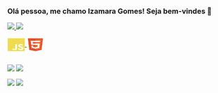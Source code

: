 ### Olá pessoa, me chamo Izamara Gomes! Seja bem-vindes 👋

<!--
**Izamaragomes/Izamaragomes** is a ✨ _special_ ✨ repository because its `README.md` (this file) appears on your GitHub profile.

Here are some ideas to get you started:


<div>
<-
- 🌱 Atualmente estou apredendo o básico de programação
- 📫 izamara.gomes104@gmail.com;
- ⚡ Amante de: gatos, arte e café;
-->
<div>
  <a href="https://github.com/izamaragomes">
  <img height="180em" src="https://github-readme-stats.vercel.app/api?username=izamaragomes&show_icons=true&theme=monokai&include_all_commits=true&count_private=true"/>
  <img height="140em" src="https://github-readme-stats.vercel.app/api/top-langs/?username=izamaragomes&layout=compact&langs_count=7&theme=monokai"/>
</div>
<div style="display: inline_block"><br>
  <img align="center" alt="Iza-Js" height="30" width="40" src="https://raw.githubusercontent.com/devicons/devicon/master/icons/javascript/javascript-plain.svg">
  <img align="center" alt="Iza-HTML" height="30" width="40" src="https://raw.githubusercontent.com/devicons/devicon/master/icons/html5/html5-original.svg">
  
</div>
  
  ##
 
<div> 
 
  <a href="https://instagram.com/i.zamara" target="_blank"><img src="https://img.shields.io/badge/-Instagram-%23E4405F?style=for-the-badge&logo=instagram&logoColor=white" target="_blank"></a>
   <a href="https://instagram.com/22.maresia" target="_blank"><img src="https://img.shields.io/badge/-Instagram-%23E4405F?style=for-the-badge&logo=instagram&logoColor=white" target="_blank"></a>
 	
 </a> 
  <a href = "mailto:izamara.gomes104@gmail.com"><img src="https://img.shields.io/badge/-Gmail-%23333?style=for-the-badge&logo=gmail&logoColor=white" target="_blank"></a>
  <a href="https://https://www.linkedin.com/in/izamara-gomes-9271641a1" target="_blank"><img src="https://img.shields.io/badge/-LinkedIn-%230077B5?style=for-the-badge&logo=linkedin&logoColor=white" target="_blank"></a> 
 
 
